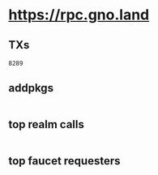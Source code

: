 # https://rpc.gno.land

## TXs
```
8289
```

## addpkgs
```
```

## top realm calls
```
```

## top faucet requesters
```
```

